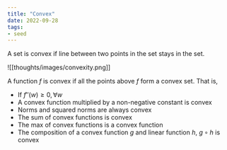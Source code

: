 ```yaml
---
title: "Convex"
date: 2022-09-28
tags:
- seed
---
```


A set is convex if line between two points in the set stays in the set.

![[thoughts/images/convexity.png]]

A function $f$ is convex if all the points above $f$ form a convex set. That is,
- If $f''(w) \geq 0, \forall w$
- A convex function multiplied by a non-negative constant is convex
- Norms and squared norms are always convex
- The sum of convex functions is convex
- The max of convex functions is a convex function
- The composition of a convex function $g$ and linear function $h$, $g \circ h$ is convex